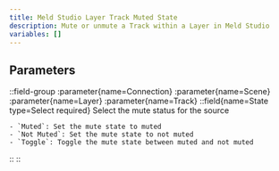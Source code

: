```yaml
---
title: Meld Studio Layer Track Muted State
description: Mute or unmute a Track within a Layer in Meld Studio
variables: []
---
```


## Parameters
::field-group
  :parameter{name=Connection}
  :parameter{name=Scene}
  :parameter{name=Layer}
  :parameter{name=Track}
  ::field{name=State type=Select required}
    Select the mute status for the source

    - `Muted`: Set the mute state to muted
    - `Not Muted`: Set the mute state to not muted
    - `Toggle`: Toggle the mute state between muted and not muted
  ::
::
